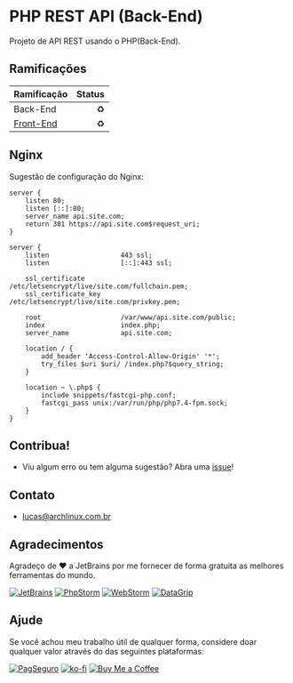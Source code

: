 # PHP REST API (Back-End)

Projeto de API REST usando o PHP(Back-End).

## Ramificações

| Ramificação                  | Status    |
| ---------------------------- | ---------:|
| Back-End     | :recycle: |
| [Front-End](/../../tree/frontend)  | :recycle: |

## Nginx

Sugestão de configuração do Nginx:

```
server {
    listen 80;
    listen [::]:80;
    server_name api.site.com;
    return 301 https://api.site.com$request_uri;
}

server {
    listen                  443 ssl;
    listen                  [::]:443 ssl;

    ssl_certificate         /etc/letsencrypt/live/site.com/fullchain.pem;
    ssl_certificate_key     /etc/letsencrypt/live/site.com/privkey.pem;

    root                    /var/www/api.site.com/public;
    index                   index.php;
    server_name             api.site.com;

    location / {
        add_header 'Access-Control-Allow-Origin' '*';
        try_files $uri $uri/ /index.php?$query_string;
    }

    location ~ \.php$ {
        include snippets/fastcgi-php.conf;
        fastcgi_pass unix:/var/run/php/php7.4-fpm.sock;
    }
}
```

## Contribua!

- Viu algum erro ou tem alguma sugestão? Abra uma [issue](https://github.com/sistematico/php-rest-api/issues/new)!

## Contato

- lucas@archlinux.com.br

## Agradecimentos

Agradeço de :heart: a JetBrains por me fornecer de forma gratuita as melhores ferramentas do mundo.

[![JetBrains](https://i.imgur.com/fRGi3wI.png)](https://www.jetbrains.com) [![PhpStorm](https://i.imgur.com/lqhtz4L.png)](https://www.jetbrains.com/phpstorm/) [![WebStorm](https://i.imgur.com/hATeqvO.png)](https://www.jetbrains.com/webstorm/) [![DataGrip](https://i.imgur.com/Lhx4pdh.png)](https://www.jetbrains.com/datagrip/)

## Ajude

Se você achou meu trabalho útil de qualquer forma, considere doar qualquer valor através do das seguintes plataformas:

[![PagSeguro](https://img.shields.io/badge/PagSeguro-gray?logo=pagseguro&logoColor=white&style=flat-square)](https://pag.ae/bfxkQW) [![ko-fi](https://img.shields.io/badge/ko--fi-gray?logo=ko-fi&logoColor=white&style=flat-square)](https://ko-fi.com/L4L119L8J) [![Buy Me a Coffee](https://img.shields.io/badge/Buy_Me_a_Coffee-gray?logo=buy-me-a-coffee&logoColor=white&style=flat-square)](https://www.buymeacoffee.com/sistematico)
